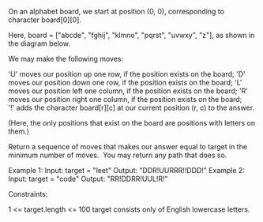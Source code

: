 On an alphabet board, we start at position (0, 0), corresponding to character
board[0][0].

Here, board = ["abcde", "fghij", "klmno", "pqrst", "uvwxy", "z"], as shown in
the diagram below.



We may make the following moves:


'U' moves our position up one row, if the position exists on the board;
'D' moves our position down one row, if the position exists on the board;
'L' moves our position left one column, if the position exists on the
board;
'R' moves our position right one column, if the position exists on the
board;
'!' adds the character board[r][c] at our current position (r, c) to the
answer.


(Here, the only positions that exist on the board are positions with letters
on them.)

Return a sequence of moves that makes our answer equal to target in the
minimum number of moves.  You may return any path that does so.


Example 1:
Input: target = "leet"
Output: "DDR!UURRR!!DDD!"
Example 2:
Input: target = "code"
Output: "RR!DDRR!UUL!R!"


Constraints:


1 <= target.length <= 100
target consists only of English lowercase letters.




